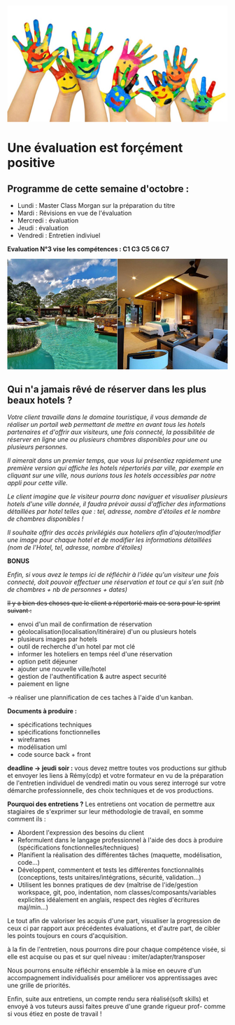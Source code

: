 
![](/evalpositive.jpg)

Une évaluation est forçément positive
===

<h2>Programme de cette semaine d'octobre :</h2>

- Lundi : Master Class Morgan sur la préparation du titre 
- Mardi : Révisions en vue de l'évaluation
- Mercredi : évaluation
- Jeudi : évaluation 
- Vendredi : Entretien indiviuel

**Evaluation N°3 vise les compétences : C1 C3 C5 C6 C7**

![](/hotel-mexique.jpg)
<h2>Qui n'a jamais rêvé de réserver dans les plus beaux hotels ?</h2>

*Votre client travaille dans le domaine touristique, il vous demande de réaliser un portail web permettant de mettre en avant tous les hotels partenaires et d'offrir aux visiteurs, une fois connecté, la possibilitée de réserver en ligne une ou plusieurs chambres disponibles pour une ou plusieurs personnes.*

*Il aimerait dans un premier temps, que vous lui présentiez rapidement une première version qui affiche les hotels répertoriés par ville, par exemple en cliquant sur une ville, nous aurions tous les hotels accessibles par notre appli pour cette ville.*

*Le client imagine que le visiteur pourra donc naviguer et visualiser plusieurs hotels d'une ville donnée, il faudra prévoir aussi d'afficher des informations détaillées par hotel telles que : tel, adresse, nombre d'étoiles et le nombre de chambres disponibles !*

*Il souhaite offrir des accès privilégiés aux hoteliers afin d'ajouter/modifier une image pour chaque hotel et de modifier les informations détaillées (nom de l'Hotel, tel, adresse, nombre d'étoiles)*

**BONUS**

*Enfin, si vous avez le temps ici de réfléchir à l'idée qu'un visiteur une fois connecté, doit pouvoir effectuer une réservation et tout ce qui s'en suit (nb de chambres + nb de personnes + dates)*

~~Il y a bien des choses que le client a répertorié mais ce sera pour le sprint suivant :~~
- envoi d'un mail de confirmation de réservation
- géolocalisation(localisation/itinéraire) d'un ou plusieurs hotels
- plusieurs images par hotels
- outil de recherche d'un hotel par mot clé
- informer les hoteliers en temps réel d'une réservation
- option petit déjeuner
- ajouter une nouvelle ville/hotel
- gestion de l'authentification & autre aspect securité
- paiement en ligne

 -> réaliser une plannification de ces taches à l'aide d'un kanban.

**Documents à produire :**
- spécifications techniques
- spécifications fonctionnelles
- wireframes
- modélisation uml
- code source back + front 

**deadline -> jeudi soir :**
vous devez mettre toutes vos productions sur github et envoyer les liens à Rémy(cdp) et votre formateur en vu de la préparation de l'entretien individuel de vendredi matin ou vous serez interrogé sur votre démarche professionnelle, des choix techniques et de vos productions.

**Pourquoi des entretiens ?**
Les entretiens ont vocation de permettre aux stagiaires de s'exprimer sur leur méthodologie de travail, en somme comment ils : 
- Abordent l'expression des besoins du client
- Reformulent dans le langage professionnel à l'aide des docs à produire (spécifications fonctionnelles/techniques)
- Planifient la réalisation des différentes tâches (maquette, modélisation, code...)
- Développent, commentent et tests les différentes fonctionnalités (conceptions, tests unitaires/intégrations, sécurité, validation...)
- Utilisent les bonnes pratiques de dev (maîtrise de l'ide/gestion workspace, git, poo, indentation, nom classes/composants/variables explicites idéalement en anglais, respect des règles d'écritures maj/min...)

Le tout afin de valoriser les acquis d'une part, visualiser la progression de ceux ci par rapport aux précédentes évaluations, et d'autre part, de cibler les points toujours en cours d'acquisition.

à la fin de l'entretien, nous pourrons dire pour chaque compétence visée, si elle est acquise ou pas et sur quel niveau : imiter/adapter/transposer

Nous pourrons ensuite réfléchir ensemble à la mise en oeuvre d'un accompagnement individualisés pour améliorer vos apprentissages avec une grille de priorités.

Enfin, suite aux entretiens, un compte rendu sera réalisé(soft skills) et envoyé à vos tuteurs aussi faites preuve d'une grande rigueur prof- comme si vous étiez en poste de travail !
